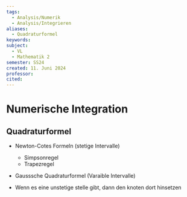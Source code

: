 ```yaml
---
tags:
  - Analysis/Numerik
  - Analysis/Integrieren
aliases:
  - Quadraturformel
keywords: 
subject:
  - VL
  - Mathematik 2
semester: SS24
created: 11. Juni 2024
professor: 
cited:
---
```

 

# Numerische Integration

## Quadraturformel

- Newton-Cotes Formeln (stetige Intervalle)
    - Simpsonregel
    - Trapezregel
- Gausssche Quadraturformel (Varaible Intervalle)

- Wenn es eine unstetige stelle gibt, dann den knoten dort hinsetzen
